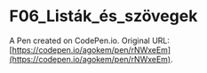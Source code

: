 # F06_Listák_és_szövegek

A Pen created on CodePen.io. Original URL: [https://codepen.io/agokem/pen/rNWxeEm](https://codepen.io/agokem/pen/rNWxeEm).



